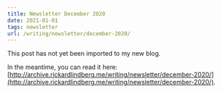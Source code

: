```yaml
---
title: Newsletter December 2020
date: 2021-01-01
tags: newsletter
url: /writing/newsletter/december-2020/
---
```


This post has not yet been imported to my new blog.

In the meantime, you can read it here: [http://archive.rickardlindberg.me/writing/newsletter/december-2020/](http://archive.rickardlindberg.me/writing/newsletter/december-2020/).
